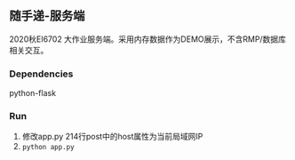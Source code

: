 ## 随手递-服务端

2020秋EI6702 大作业服务端。采用内存数据作为DEMO展示，不含RMP/数据库相关交互。

### Dependencies 
python-flask

### Run
1. 修改app.py 214行post中的host属性为当前局域网IP
2. `python app.py`
